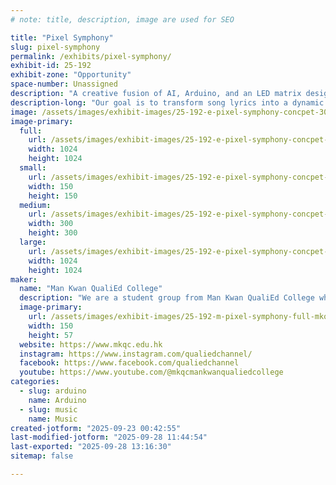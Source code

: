 ```yaml
---
# note: title, description, image are used for SEO

title: "Pixel Symphony"
slug: pixel-symphony
permalink: /exhibits/pixel-symphony/
exhibit-id: 25-192
exhibit-zone: "Opportunity"
space-number: Unassigned
description: "A creative fusion of AI, Arduino, and an LED matrix designed to blend music with visual art."
description-long: "Our goal is to transform song lyrics into a dynamic LED light show, creating a unique and immersive visual experience for attendees."
image: /assets/images/exhibit-images/25-192-e-pixel-symphony-concpet-300x300.png
image-primary: 
  full:
    url: /assets/images/exhibit-images/25-192-e-pixel-symphony-concpet-full.png
    width: 1024
    height: 1024
  small:
    url: /assets/images/exhibit-images/25-192-e-pixel-symphony-concpet-150x150.png
    width: 150
    height: 150
  medium:
    url: /assets/images/exhibit-images/25-192-e-pixel-symphony-concpet-300x300.png
    width: 300
    height: 300
  large:
    url: /assets/images/exhibit-images/25-192-e-pixel-symphony-concpet-1024x1024.png
    width: 1024
    height: 1024
maker: 
  name: "Man Kwan QualiEd College"
  description: "We are a student group from Man Kwan QualiEd College which is located in Hong Kong."
  image-primary:
    url: /assets/images/exhibit-images/25-192-m-pixel-symphony-full-mkqc-logo-6012-150x57.png
    width: 150
    height: 57
  website: https://www.mkqc.edu.hk
  instagram: https://www.instagram.com/qualiedchannel/
  facebook: https://www.facebook.com/qualiedchannel
  youtube: https://www.youtube.com/@mkqcmankwanqualiedcollege
categories: 
  - slug: arduino
    name: Arduino
  - slug: music
    name: Music
created-jotform: "2025-09-23 00:42:55"
last-modified-jotform: "2025-09-28 11:44:54"
last-exported: "2025-09-28 13:16:30"
sitemap: false

---
```

